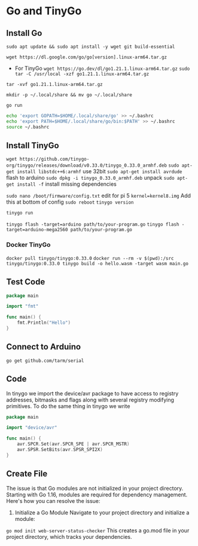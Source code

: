 # Go and TinyGo

## Install Go

`sudo apt update && sudo apt install -y wget git build-essential`

`wget https://dl.google.com/go/go[version].linux-arm64.tar.gz`

- For TinyGo
  `wget https://go.dev/dl/go1.21.1.linux-arm64.tar.gz`
  `sudo tar -C /usr/local -xzf go1.21.1.linux-arm64.tar.gz`

`tar -xvf go1.21.1.linux-arm64.tar.gz`

`mkdir -p ~/.local/share && mv go ~/.local/share`

`go run`

```sh
echo 'export GOPATH=$HOME/.local/share/go' >> ~/.bashrc
echo 'export PATH=$HOME/.local/share/go/bin:$PATH' >> ~/.bashrc
source ~/.bashrc
```

## Install TinyGo

`wget https://github.com/tinygo-org/tinygo/releases/download/v0.33.0/tinygo_0.33.0_armhf.deb`
`sudo apt-get install libstdc++6:armhf` use 32bit
`sudo apt-get install avrdude` flash to arduino
`sudo dpkg -i tinygo_0.33.0_armhf.deb` unpack
`sudo apt-get install -f` install missing dependencies

`sudo nano /boot/firmware/config.txt` edit for pi 5
`kernel=kernel8.img` Add this at bottom of config
`sudo reboot`
`tinygo version`

`tinygo run`

`tinygo flash -target=arduino path/to/your-program.go`
`tinygo flash -target=arduino-mega2560 path/to/your-program.go`

### Docker TinyGo

`docker pull tinygo/tinygo:0.33.0`
`docker run --rm -v $(pwd):/src tinygo/tinygo:0.33.0 tinygo build -o hello.wasm -target wasm main.go`

## Test Code

```go
package main

import "fmt"

func main() {
    fmt.Println("Hello")
}
```

## Connect to Arduino

`go get github.com/tarm/serial`

## Code

In tinygo we import the device/avr package to have access to registry addresses, bitmasks and flags along with several registry modifying primitives. To do the same thing in tinygo we write

```go
package main

import "device/avr"

func main() {
    avr.SPCR.Set(avr.SPCR_SPE | avr.SPCR_MSTR)
    avr.SPSR.SetBits(avr.SPSR_SPI2X)
}
```

## Create File


The issue is that Go modules are not initialized in your project directory. Starting with Go 1.16, modules are required for dependency management. Here's how you can resolve the issue:

1. Initialize a Go Module
Navigate to your project directory and initialize a module:


`go mod init web-server-status-checker`
This creates a go.mod file in your project directory, which tracks your dependencies.